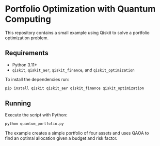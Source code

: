 # Portfolio Optimization with Quantum Computing

This repository contains a small example using Qiskit to solve a portfolio optimization problem.

## Requirements

- Python 3.11+
- `qiskit`, `qiskit_aer`, `qiskit_finance`, and `qiskit_optimization`

To install the dependencies run:

```bash
pip install qiskit qiskit_aer qiskit_finance qiskit_optimization
```

## Running

Execute the script with Python:

```bash
python quantum_portfolio.py
```

The example creates a simple portfolio of four assets and uses QAOA to find an optimal allocation given a budget and risk factor.
